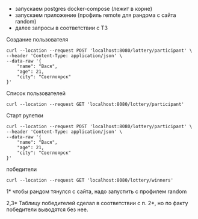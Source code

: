
- запускаем postgres docker-compose (лежит в корне)
- запускаем приложение (профиль remote для рандома с сайта random)
- далее запросы в соответствии с ТЗ

Создание пользователя
```curl
curl --location --request POST 'localhost:8080/lottery/participant' \
--header 'Content-Type: application/json' \
--data-raw '{
    "name": "Вася",
    "age": 21,
    "city": "Светлоярск"
}'
```

Список пользователей
```curl
curl --location --request GET 'localhost:8080/lottery/participant'
```

Старт рулетки
```curl
curl --location --request POST 'localhost:8080/lottery/participant' \
--header 'Content-Type: application/json' \
--data-raw '{
    "name": "Вася",
    "age": 21,
    "city": "Светлоярск"
}'
```

победители
```curl
curl --location --request GET 'localhost:8080/lottery/winners'
```

1* чтобы рандом тянулся с сайта, надо запустить с профилем random

2,3* Таблицу победителей сделал в соответствии с п. 2*, но по факту победители выводятся без нее.
